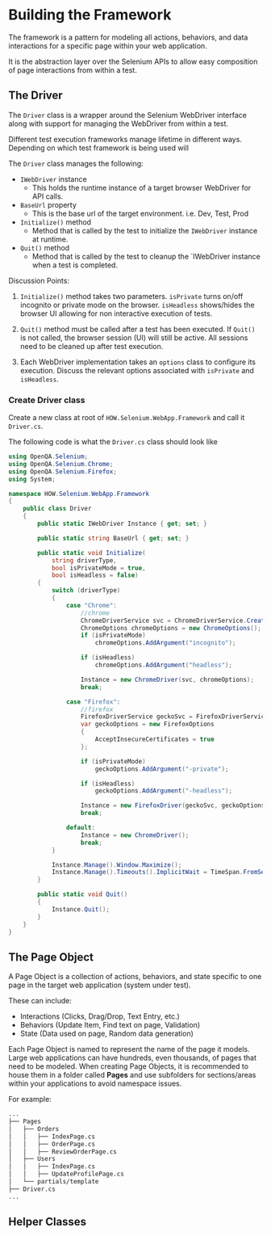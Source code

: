 # Building the Framework

The framework is a pattern for modeling all actions, behaviors, and data interactions for a specific page within your web application.

It is the abstraction layer over the Selenium APIs to allow easy composition of page interactions from within a test.

## The Driver

The `Driver` class is a wrapper around the Selenium WebDriver interface along with support for managing the WebDriver from within a test.

Different test execution frameworks manage lifetime in different ways.  Depending on which test framework is being used will 

The `Driver` class manages the following:

- `IWebDriver` instance
  - This holds the runtime instance of a target browser WebDriver for API calls.
- `BaseUrl` property
  - This is the base url of the target environment. i.e. Dev, Test, Prod
- `Initialize()` method
  - Method that is called by the test to initialize the `IWebDriver` instance at runtime.
- `Quit()` method
  - Method that is called by the test to cleanup the `IWebDriver instance when a test is completed.

Discussion Points:

1. `Initialize()` method takes two parameters. `isPrivate` turns on/off incognito or private mode on the browser.  `isHeadless` shows/hides the browser UI allowing for non interactive execution of tests.

2. `Quit()` method must be called after a test has been executed.  If `Quit()` is not called, the browser session (UI) will still be active.  All sessions need to be cleaned up after test execution.

3. Each WebDriver implementation takes an `options` class to configure its execution.  Discuss the relevant options associated with `isPrivate` and `isHeadless`.

### Create Driver class

Create a new class at root of `HOW.Selenium.WebApp.Framework` and call it `Driver.cs`.

The following code is what the `Driver.cs` class should look like

```csharp
using OpenQA.Selenium;
using OpenQA.Selenium.Chrome;
using OpenQA.Selenium.Firefox;
using System;

namespace HOW.Selenium.WebApp.Framework
{
    public class Driver
    {
        public static IWebDriver Instance { get; set; }

        public static string BaseUrl { get; set; }

        public static void Initialize(
            string driverType,
            bool isPrivateMode = true,
            bool isHeadless = false)
        {
            switch (driverType)
            {
                case "Chrome":
                    //chrome
                    ChromeDriverService svc = ChromeDriverService.CreateDefaultService();
                    ChromeOptions chromeOptions = new ChromeOptions();
                    if (isPrivateMode)
                        chromeOptions.AddArgument("incognito");

                    if (isHeadless)
                        chromeOptions.AddArgument("headless");

                    Instance = new ChromeDriver(svc, chromeOptions);
                    break;

                case "Firefox":
                    //firefox
                    FirefoxDriverService geckoSvc = FirefoxDriverService.CreateDefaultService();
                    var geckoOptions = new FirefoxOptions
                    {
                        AcceptInsecureCertificates = true
                    };

                    if (isPrivateMode)
                        geckoOptions.AddArgument("-private");

                    if (isHeadless)
                        geckoOptions.AddArgument("-headless");

                    Instance = new FirefoxDriver(geckoSvc, geckoOptions);
                    break;

                default:
                    Instance = new ChromeDriver();
                    break;
            }

            Instance.Manage().Window.Maximize();
            Instance.Manage().Timeouts().ImplicitWait = TimeSpan.FromSeconds(10);
        }

        public static void Quit()
        {
            Instance.Quit();
        }
    }
}
```

## The Page Object

A Page Object is a collection of actions, behaviors, and state specific to one page in the target web application (system under test).

These can include:

- Interactions (Clicks, Drag/Drop, Text Entry, etc.)
- Behaviors (Update Item, Find text on page, Validation)
- State (Data used on page, Random data generation)

Each Page Object is named to represent the name of the page it models.  Large web applications can have hundreds, even thousands, of pages that need to be modeled.  When creating Page Objects, it is recommended to house them in a folder called **Pages** and use subfolders for sections/areas within your applications to avoid namespace issues.

For example:

```bash
...
├── Pages
│   ├── Orders
│   │   ├── IndexPage.cs
│   │   ├── OrderPage.cs
│   │   ├── ReviewOrderPage.cs
│   ├── Users
│   │   ├── IndexPage.cs
│   │   ├── UpdateProfilePage.cs
│   └── partials/template
├── Driver.cs
...
```

## Helper Classes
